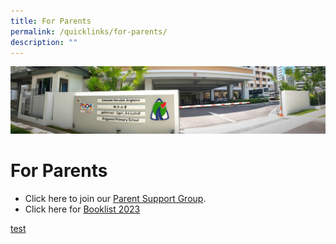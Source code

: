 ```yaml
---
title: For Parents
permalink: /quicklinks/for-parents/
description: ""
---
```

![](/images/About%20Us.jpg)

# For Parents

*   Click here to join our [Parent Support Group](https://go.gov.sg/asps-psg).
*   Click here for [Booklist 2023](https://www.open.gov.sg/booklist-2023/)

[test](https://www.open.gov.sg/moe-angsanapri/booklist-2023/)